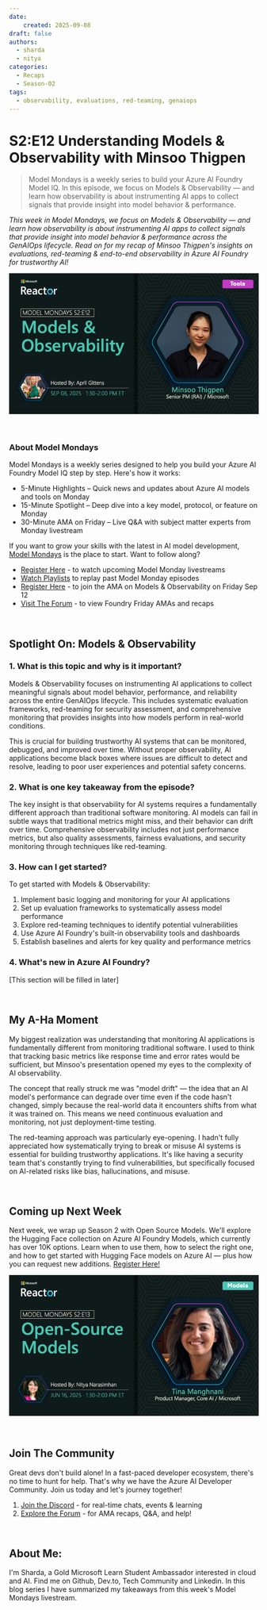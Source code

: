 ```yaml
---
date:
    created: 2025-09-08
draft: false
authors: 
  - sharda
  - nitya
categories:
  - Recaps
  - Season-02
tags:
  - observability, evaluations, red-teaming, genaiops
---
```


# S2:E12 Understanding Models & Observability with Minsoo Thigpen

> Model Mondays is a weekly series to build your Azure AI Foundry Model IQ. In this episode, we focus on Models & Observability — and learn how observability is about instrumenting AI apps to collect signals that provide insight into model behavior & performance.

_This week in Model Mondays, we focus on Models & Observability — and learn how observability is about instrumenting AI apps to collect signals that provide insight into model behavior & performance across the GenAIOps lifecycle. Read on for my recap of Minsoo Thigpen's insights on evaluations, red-teaming & end-to-end observability in Azure AI Foundry for trustworthy AI!_

![Card](./../../season-02/img/S2-E12.png)

<br/>

### About Model Mondays

Model Mondays is a weekly series designed to help you build your Azure AI Foundry Model IQ step by step. Here's how it works:

- 5-Minute Highlights – Quick news and updates about Azure AI models and tools on Monday
- 15-Minute Spotlight – Deep dive into a key model, protocol, or feature on Monday
- 30-Minute AMA on Friday – Live Q&A with subject matter experts from Monday livestream

If you want to grow your skills with the latest in AI model development, [Model Mondays](https://aka.ms/model-mondays) is the place to start. Want to follow along?

- [Register Here](https://developer.microsoft.com/en-us/reactor/series/S-1485/?wt.mc_id=studentamb_263805) - to watch upcoming Model Monday livestreams 
- [Watch Playlists](https://aka.ms/model-mondays/playlist) to replay past Model Monday episodes 
- [Register Here](https://discord.gg/azureaifoundry?event=1382864811649536120?wt.mc_id=studentamb_263805) - to join the AMA on Models & Observability on Friday Sep 12
- [Visit The Forum](https://aka.ms/model-mondays/forum?wt.mc_id=studentamb_263805) - to view Foundry Friday AMAs and recaps

<br/>

## Spotlight On: Models & Observability

### 1. What is this topic and why is it important?

Models & Observability focuses on instrumenting AI applications to collect meaningful signals about model behavior, performance, and reliability across the entire GenAIOps lifecycle. This includes systematic evaluation frameworks, red-teaming for security assessment, and comprehensive monitoring that provides insights into how models perform in real-world conditions.

This is crucial for building trustworthy AI systems that can be monitored, debugged, and improved over time. Without proper observability, AI applications become black boxes where issues are difficult to detect and resolve, leading to poor user experiences and potential safety concerns.

### 2. What is one key takeaway from the episode?

The key insight is that observability for AI systems requires a fundamentally different approach than traditional software monitoring. AI models can fail in subtle ways that traditional metrics might miss, and their behavior can drift over time. Comprehensive observability includes not just performance metrics, but also quality assessments, fairness evaluations, and security monitoring through techniques like red-teaming.

### 3. How can I get started?

To get started with Models & Observability:
1. Implement basic logging and monitoring for your AI applications
2. Set up evaluation frameworks to systematically assess model performance
3. Explore red-teaming techniques to identify potential vulnerabilities
4. Use Azure AI Foundry's built-in observability tools and dashboards
5. Establish baselines and alerts for key quality and performance metrics

### 4. What's new in Azure AI Foundry?

[This section will be filled in later]

<br/>

## My A-Ha Moment

My biggest realization was understanding that monitoring AI applications is fundamentally different from monitoring traditional software. I used to think that tracking basic metrics like response time and error rates would be sufficient, but Minsoo's presentation opened my eyes to the complexity of AI observability.

The concept that really struck me was "model drift" — the idea that an AI model's performance can degrade over time even if the code hasn't changed, simply because the real-world data it encounters shifts from what it was trained on. This means we need continuous evaluation and monitoring, not just deployment-time testing.

The red-teaming approach was particularly eye-opening. I hadn't fully appreciated how systematically trying to break or misuse AI systems is essential for building trustworthy applications. It's like having a security team that's constantly trying to find vulnerabilities, but specifically focused on AI-related risks like bias, hallucinations, and misuse.

<br/>

## Coming up Next Week

Next week, we wrap up Season 2 with Open Source Models. We'll explore the Hugging Face collection on Azure AI Foundry Models, which currently has over 10K options. Learn when to use them, how to select the right one, and how to get started with Hugging Face models on Azure AI — plus how you can request new additions. [Register Here!](https://aka.ms/model-mondays/rsvp)

![Open Source Models](./../../season-02/img/S2-E13.png)

<br/>

## Join The Community
Great devs don't build alone! In a fast-paced developer ecosystem, there's no time to hunt for help. That's why we have the Azure AI Developer Community. Join us today and let's journey together!

1. [Join the Discord](https://discord.com/invite/QR3kaErCRx?wt.mc_id=studentamb_263805) - for real-time chats, events & learning
2. [Explore the Forum](https://aka.ms/model-mondays/forum?wt.mc_id=studentamb_263805) - for AMA recaps, Q&A, and help!

<br/>
 
## About Me:
I'm Sharda, a Gold Microsoft Learn Student Ambassador interested in cloud and AI. Find me on Github, Dev.to, Tech Community and Linkedin. In this blog series I have summarized my takeaways from this week's Model Mondays livestream.
